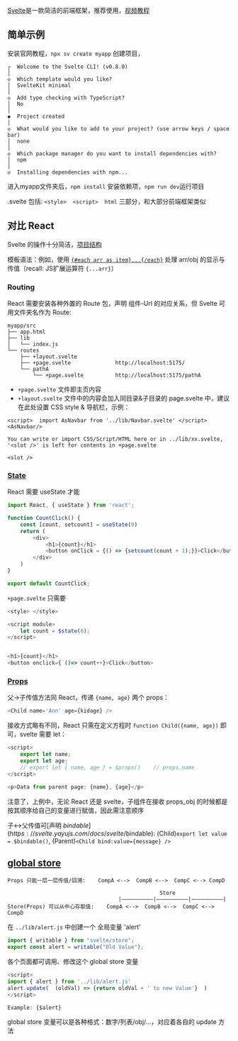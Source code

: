 

[Svelte](https://svelte.yayujs.com/docs/svelte/overview)是一款简洁的前端框架，推荐使用，[视频教程](https://www.bilibili.com/video/BV14aHvesE35/?p=34)


## 简单示例

安装官网教程，```npx sv create myapp``` 创建项目，

```
┌  Welcome to the Svelte CLI! (v0.8.0)
│
◇  Which template would you like?
│  SvelteKit minimal
│
◇  Add type checking with TypeScript?
│  No
│
◆  Project created
│
◇  What would you like to add to your project? (use arrow keys / space bar)
│  none
│
◇  Which package manager do you want to install dependencies with?
│  npm
│
◇  Installing dependencies with npm...
```

进入myapp文件夹后，```npm install``` 安装依赖项，```npm run dev```运行项目

.svelte 包括: ```<style>  <script>  html``` 三部分，和大部分前端框架类似


## 对比 React

Svelte 的操作十分简洁，[项目结构](https://svelte.yayujs.com/docs/kit/project-structure)

模板语法：例如，使用 [```{#each arr as item}...{/each}```](https://svelte.yayujs.com/docs/svelte/each) 处理 arr/obj 的显示与传值（recall: JS扩展运算符 ```{...arr}```）


### Routing

React 需要安装各种外置的 Route 包，声明 组件-Url 的对应关系，但 Svelte 可用文件夹名作为 Route:

```
myapp/src
├── app.html
├── lib
│   └── index.js
└── routes
    ├── +layout.svelte
    ├── +page.svelte              http://localhost:5175/
    └── pathA
        └── +page.svelte          http://localhost:5175/pathA
```

* ```+page.svelte``` 文件即主页内容
* ```+layout.svelte``` 文件中的内容会加入同目录&子目录的 page.svelte 中，建议在此处设置 CSS style & 导航栏，示例：

```
<script>  import AsNavbar from '../lib/Navbar.svelte' </script>
<AsNavbar/>

You can write or import CSS/Script/HTML here or in ../lib/xx.svelte,
'<slot />' is left for contents in +page.svelte

<slot />
```


### [State](https://svelte.yayujs.com/docs/svelte/$state)

React 需要 useState 才能

```js
import React, { useState } from 'react';

function CountClick() {                   
    const [count, setcount] = useState(0)
    return (  
        <div>
            <h1>{count}</h1>
            <button onClick = {() => {setcount(count + 1);}}>Click</button>
        </div>
    )
}

export default CountClick;   
```


```+page.svelte``` 只需要 

```js
<style> </style>

<script module>
	let count = $state(0);
</script>


<h1>{count}</h1>
<button onclick={ ()=> count++}>Click</button>
```

### [Props](https://svelte.yayujs.com/docs/svelte/$props)

父->子传值方法同 React，传递 ```{name, age}``` 两个 props：

```js
<Child name='Ann' age={kidage} /> 
```

接收方式略有不同，React 只需在定义方程时 ```function Child({name, age})``` 即可，svelte 需要 let：

```js
<script>
	export let name;
    export let age;
    // export let { name, age } = $props()    // props.name
</script>

<p>Data from parent page: {name}, {age}</p>
```

注意了，上例中，无论 React 还是 svelte，子组件在接收 props_obj 的时候都是按其顺序给自己的变量进行赋值，因此需注意顺序


子<->父传值可[声明 $bindable](https://svelte.yayujs.com/docs/svelte/$bindable): (Child)```export let value = $bindable()```, (Parent)```<Child bind:value={message} />```


## [global store](https://developer.mozilla.org/zh-CN/docs/Learn_web_development/Core/Frameworks_libraries/Svelte_stores)

```
Props 只能一层一层传值/回溯:    CompA <-->  CompB <-->  CompC <--> CompD

                                                Store
                                   |——————————|——————————|——————————|              
Store(Props) 可以从中心存取值:    CompA <-->  CompB <-->  CompC <--> CompD
```


在 ```../lib/alert.js``` 中创建一个 全局变量 'alert'

```js
import { writable } from "svelte/store";
export const alert = writable("Old Value");
```

各个页面都可调用、修改这个 global store 变量

```js
<script>
import { alert } from '../lib/alert.js'
alert.update(  (oldVal) => {return oldVal + ' to new Value'}  )
</script>

Example: {$alert} 
```

global store 变量可以是各种格式：数字/列表/obj/...，对应着各自的 update 方法

